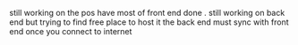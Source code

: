 still working on the pos have most of front end done . still working on back end but trying to find free place to host it the back end must sync with front end once you connect to internet 
